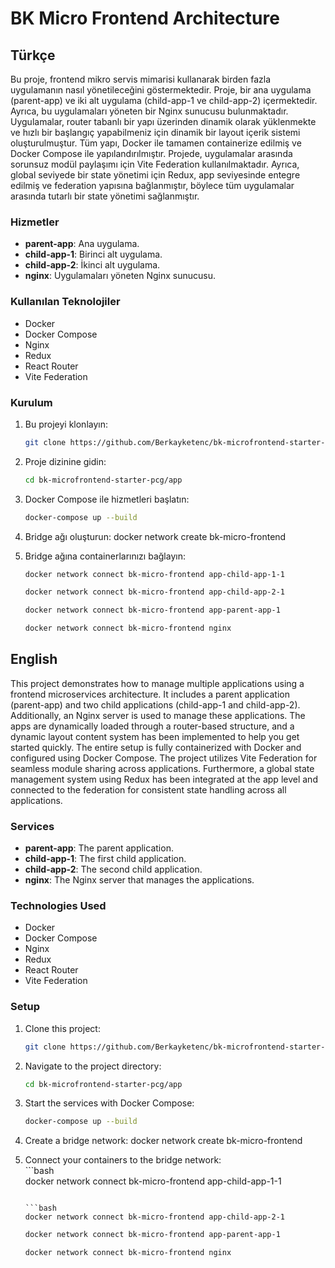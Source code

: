 # BK Micro Frontend Architecture

## Türkçe

Bu proje, frontend mikro servis mimarisi kullanarak birden fazla uygulamanın nasıl yönetileceğini göstermektedir. Proje, bir ana uygulama (parent-app) ve iki alt uygulama (child-app-1 ve child-app-2) içermektedir. Ayrıca, bu uygulamaları yöneten bir Nginx sunucusu bulunmaktadır. Uygulamalar, router tabanlı bir yapı üzerinden dinamik olarak yüklenmekte ve hızlı bir başlangıç yapabilmeniz için dinamik bir layout içerik sistemi oluşturulmuştur. Tüm yapı, Docker ile tamamen containerize edilmiş ve Docker Compose ile yapılandırılmıştır. Projede, uygulamalar arasında sorunsuz modül paylaşımı için Vite Federation kullanılmaktadır. Ayrıca, global seviyede bir state yönetimi için Redux, app seviyesinde entegre edilmiş ve federation yapısına bağlanmıştır, böylece tüm uygulamalar arasında tutarlı bir state yönetimi sağlanmıştır.

### Hizmetler

- **parent-app**: Ana uygulama.
- **child-app-1**: Birinci alt uygulama.
- **child-app-2**: İkinci alt uygulama.
- **nginx**: Uygulamaları yöneten Nginx sunucusu.

### Kullanılan Teknolojiler

- Docker
- Docker Compose
- Nginx
- Redux
- React Router
- Vite Federation

### Kurulum

1. Bu projeyi klonlayın:
    ```bash
    git clone https://github.com/Berkayketenc/bk-microfrontend-starter-pcg.git
    ```
2. Proje dizinine gidin:
    ```bash
    cd bk-microfrontend-starter-pcg/app
    ```
3. Docker Compose ile hizmetleri başlatın:
    ```bash
    docker-compose up --build
    ```
4. Bridge ağı oluşturun:
    docker network create bk-micro-frontend

5. Bridge ağına containerlarınızı bağlayın: 
    ```bash   
    docker network connect bk-micro-frontend app-child-app-1-1
    ```

    ```bash 
    docker network connect bk-micro-frontend app-child-app-2-1
    ```

    ```bash 
    docker network connect bk-micro-frontend app-parent-app-1
    ```

    ```bash 
    docker network connect bk-micro-frontend nginx
    ```
## English

This project demonstrates how to manage multiple applications using a frontend microservices architecture. It includes a parent application (parent-app) and two child applications (child-app-1 and child-app-2). Additionally, an Nginx server is used to manage these applications. The apps are dynamically loaded through a router-based structure, and a dynamic layout content system has been implemented to help you get started quickly. The entire setup is fully containerized with Docker and configured using Docker Compose. The project utilizes Vite Federation for seamless module sharing across applications. Furthermore, a global state management system using Redux has been integrated at the app level and connected to the federation for consistent state handling across all applications.

### Services

- **parent-app**: The parent application.
- **child-app-1**: The first child application.
- **child-app-2**: The second child application.
- **nginx**: The Nginx server that manages the applications.

### Technologies Used

- Docker
- Docker Compose
- Nginx
- Redux
- React Router
- Vite Federation

### Setup

1. Clone this project:
    ```bash
    git clone https://github.com/Berkayketenc/bk-microfrontend-starter-pcg.git
    ```
2. Navigate to the project directory:
    ```bash
    cd bk-microfrontend-starter-pcg/app
    ```
3. Start the services with Docker Compose:
    ```bash
    docker-compose up --build
    ```
4. Create a bridge network:
    docker network create bk-micro-frontend

5. Connect your containers to the bridge network:    
       ```bash   
    docker network connect bk-micro-frontend app-child-app-1-1
    ```

    ```bash 
    docker network connect bk-micro-frontend app-child-app-2-1
    ```

    ```bash 
    docker network connect bk-micro-frontend app-parent-app-1
    ```

    ```bash 
    docker network connect bk-micro-frontend nginx
    ```
